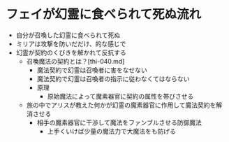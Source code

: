 # フェイが幻霊に食べられて死ぬ流れ
- 自分が召喚した幻霊に食べられて死ぬ
- ミリアは攻撃を防いだだけ、的な感じで
- 幻霊が契約のくびきを解かれて反抗する
  - 召喚魔法の契約とは？[thi-040.md]
    - 魔法契約で幻霊は召喚者に害をなせない
    - 魔法契約で幻霊は召喚者の指示に従わなくてはならない
    - 原理
      - 原始魔法によって魔素器官に契約の属性を帯びさせる
  - 旅の中でアリスが教えた何かが幻霊の魔素器官に作用して魔法契約を解消させる
    - 相手の魔素器官に干渉して魔法をファンブルさせる防御魔法
      - 上手くいけば少量の魔法力で大魔法をも防げる
